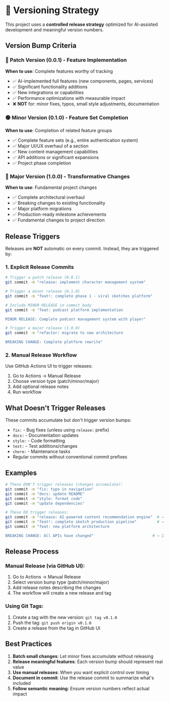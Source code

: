 # 🎯 Versioning Strategy

This project uses a **controlled release strategy** optimized for AI-assisted development and meaningful version numbers.

## Version Bump Criteria

### 🔵 Patch Version (0.0.1) - Feature Implementation

**When to use**: Complete features worthy of tracking

- ✅ AI-implemented full features (new components, pages, services)
- ✅ Significant functionality additions
- ✅ New integrations or capabilities
- ✅ Performance optimizations with measurable impact
- ❌ **NOT** for: minor fixes, typos, small style adjustments, documentation

### 🟢 Minor Version (0.1.0) - Feature Set Completion

**When to use**: Completion of related feature groups

- ✅ Complete feature sets (e.g., entire authentication system)
- ✅ Major UI/UX overhaul of a section
- ✅ New content management capabilities
- ✅ API additions or significant expansions
- ✅ Project phase completion

### 🔴 Major Version (1.0.0) - Transformative Changes

**When to use**: Fundamental project changes

- ✅ Complete architectural overhaul
- ✅ Breaking changes to existing functionality
- ✅ Major platform migrations
- ✅ Production-ready milestone achievements
- ✅ Fundamental changes to project direction

## Release Triggers

Releases are **NOT** automatic on every commit. Instead, they are triggered by:

### 1. Explicit Release Commits

```bash
# Trigger a patch release (0.0.1)
git commit -m "release: implement character management system"

# Trigger a minor release (0.1.0)
git commit -m "feat!: complete phase 1 - viral sketches platform"

# Include MINOR RELEASE in commit body
git commit -m "feat: podcast platform implementation

MINOR RELEASE: Complete podcast management system with player"

# Trigger a major release (1.0.0)
git commit -m "refactor: migrate to new architecture

BREAKING CHANGE: Complete platform rewrite"
```

### 2. Manual Release Workflow

Use GitHub Actions UI to trigger releases:

1. Go to Actions → Manual Release
2. Choose version type (patch/minor/major)
3. Add optional release notes
4. Run workflow

## What Doesn't Trigger Releases

These commits accumulate but don't trigger version bumps:

- `fix:` - Bug fixes (unless using `release:` prefix)
- `docs:` - Documentation updates
- `style:` - Code formatting
- `test:` - Test additions/changes
- `chore:` - Maintenance tasks
- Regular commits without conventional commit prefixes

## Examples

```bash
# These DON'T trigger releases (changes accumulate):
git commit -m "fix: typo in navigation"
git commit -m "docs: update README"
git commit -m "style: format code"
git commit -m "update dependencies"

# These DO trigger releases:
git commit -m "release: AI-powered content recommendation engine"  # → 0.0.1
git commit -m "feat!: complete sketch production pipeline"         # → 0.1.0
git commit -m "feat: new platform architecture

BREAKING CHANGE: All APIs have changed"                          # → 1.0.0
```

## Release Process

### Manual Release (via GitHub UI):

1. Go to Actions → Manual Release
2. Select version bump type (patch/minor/major)
3. Add release notes describing the changes
4. The workflow will create a new release and tag

### Using Git Tags:

1. Create a tag with the new version: `git tag v0.1.0`
2. Push the tag: `git push origin v0.1.0`
3. Create a release from the tag in GitHub UI

## Best Practices

1. **Batch small changes**: Let minor fixes accumulate without releasing
2. **Release meaningful features**: Each version bump should represent real value
3. **Use manual releases**: When you want explicit control over timing
4. **Document in commit**: Use the release commit to summarize what's included
5. **Follow semantic meaning**: Ensure version numbers reflect actual impact
